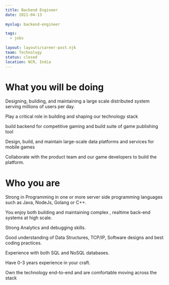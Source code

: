 ```yaml
---
title: Backend Engineer
date: 2021-04-13
 
myslug: backend-engineer

tags: 
  - jobs
  
layout: layouts/career-post.njk
team: Technology
status: closed
location: NCR, India
---
```

# What you will be doing

Designing, building, and maintaining a large scale distributed system serving millions of users per day.

Play a critical role in building and shaping our technology stack 

build backend for competitive gaming and build suite of game publishing tool

Design, build, and maintain large-scale data platforms and services for mobile games

Collaborate with the product team and our game developers to build the platform.

# Who you are

Strong in Programming in one or more server side programming languages such as Java, NodeJs, Golang or C++.

You enjoy both building and maintaining complex , realtime back-end systems at high scale.

Strong Analytics and debugging skills.

Good understanding of Data Structures, TCP/IP, Software designs and best coding practices.

Experience with both SQL and NoSQL databases.

Have 0-3 years experience in your craft.

Own the technology end-to-end and are comfortable moving across the stack 
